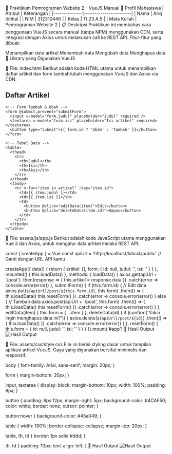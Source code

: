 🧪 Praktikum Pemrograman Website 2 - VueJS Manual
👤 Profil Mahasiswa
| Atribut      | Keterangan            |
|--------------|-----------------------|
| Nama         | Ariq Ibtihal          |
| NIM          | 312310446             |
| Kelas        | TI.23.A.5             |
| Mata Kuliah  | Pemrograman Website 2 |
📋 Deskripsi
Praktikum ini membahas cara penggunaan VueJS secara manual (tanpa NPM) menggunakan CDN, serta integrasi dengan Axios untuk melakukan call ke REST API. Fitur-fitur yang dibuat:

Menampilkan data artikel
Menambah data
Mengubah data
Menghapus data
🔧 Library yang Digunakan
VueJS
<script src="https://unpkg.com/vue@3/dist/vue.global.js"></script>
📄 File: index.html
Berikut adalah kode HTML utama untuk menampilkan daftar artikel dan form tambah/ubah menggunakan VueJS dan Axios via CDN.

<!DOCTYPE html>
<html lang="en">
<head>
  <meta charset="UTF-8" />
  <meta name="viewport" content="width=device-width, initial-scale=1.0"/>
  <title>VueJS Manual - Artikel</title>
  <link rel="stylesheet" href="assets/css/style.css" />
</head>
<body>
  <div id="app">
    <h2>Daftar Artikel</h2>

    <!-- Form Tambah & Ubah -->
    <form @submit.prevent="submitForm">
      <input v-model="form.judul" placeholder="Judul" required />
      <textarea v-model="form.isi" placeholder="Isi artikel" required></textarea>
      <button type="submit">{{ form.id ? 'Ubah' : 'Tambah' }}</button>
    </form>

    <!-- Tabel Data -->
    <table>
      <thead>
        <tr>
          <th>Judul</th>
          <th>Isi</th>
          <th>Aksi</th>
        </tr>
      </thead>
      <tbody>
        <tr v-for="item in artikel" :key="item.id">
          <td>{{ item.judul }}</td>
          <td>{{ item.isi }}</td>
          <td>
            <button @click="editData(item)">Edit</button>
            <button @click="deleteData(item.id)">Hapus</button>
          </td>
        </tr>
      </tbody>
    </table>
  </div>

  <!-- CDN Vue & Axios -->
  <script src="https://unpkg.com/vue@3/dist/vue.global.js"></script>
  <script src="https://cdn.jsdelivr.net/npm/axios/dist/axios.min.js"></script>
  <script src="assets/js/app.js"></script>
</body>
</html>
📄 File: assets/js/app.js
Berikut adalah kode JavaScript utama menggunakan Vue 3 dan Axios, untuk mengatur data artikel melalui REST API.

const { createApp } = Vue
const apiUrl = 'http://localhost/labci4/public' // Ganti dengan URL API kamu

createApp({
  data() {
    return {
      artikel: [],
      form: {
        id: null,
        judul: '',
        isi: ''
      }
    }
  },
  mounted() {
    this.loadData()
  },
  methods: {
    loadData() {
      axios.get(apiUrl + '/post')
        .then(response => {
          this.artikel = response.data
        })
        .catch(error => console.error(error))
    },
    submitForm() {
      if (this.form.id) {
        // Edit data
        axios.put(`${apiUrl}/post/${this.form.id}`, this.form)
          .then(() => {
            this.loadData()
            this.resetForm()
          })
          .catch(error => console.error(error))
      } else {
        // Tambah data
        axios.post(apiUrl + '/post', this.form)
          .then(() => {
            this.loadData()
            this.resetForm()
          })
          .catch(error => console.error(error))
      }
    },
    editData(item) {
      this.form = { ...item }
    },
    deleteData(id) {
      if (confirm('Yakin ingin menghapus data ini?')) {
        axios.delete(`${apiUrl}/post/${id}`)
          .then(() => {
            this.loadData()
          })
          .catch(error => console.error(error))
      }
    },
    resetForm() {
      this.form = {
        id: null,
        judul: '',
        isi: ''
      }
    }
  }
}).mount('#app')
📸 Hasil Output
![Hasil Output](https://via.placeholder.com/600x400.png?text=Hasil+Output)

🎨 File: assets/css/style.css
File ini berisi styling dasar untuk tampilan aplikasi artikel VueJS. Gaya yang digunakan bersifat minimalis dan responsif.

body {
  font-family: Arial, sans-serif;
  margin: 20px;
}

form {
  margin-bottom: 20px;
}

input, textarea {
  display: block;
  margin-bottom: 10px;
  width: 100%;
  padding: 8px;
}

button {
  padding: 8px 12px;
  margin-right: 5px;
  background-color: #4CAF50;
  color: white;
  border: none;
  cursor: pointer;
}

button:hover {
  background-color: #45a049;
}

table {
  width: 100%;
  border-collapse: collapse;
  margin-top: 20px;
}

table, th, td {
  border: 1px solid #ddd;
}

th, td {
  padding: 10px;
  text-align: left;
}
📸 Hasil Output
![Hasil Output](https://via.placeholder.com/600x400.png?text=Hasil+Output)
